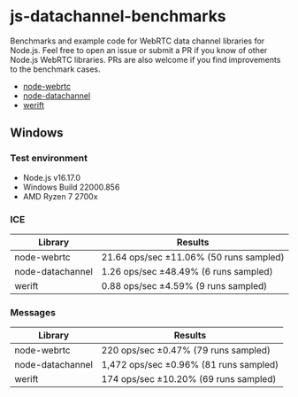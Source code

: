 # js-datachannel-benchmarks

Benchmarks and example code for WebRTC data channel libraries for Node.js. Feel free to open an issue or submit a PR if you know of other Node.js WebRTC libraries. PRs are also welcome if you find improvements to the benchmark cases.

* [node-webrtc](https://github.com/node-webrtc/node-webrtc)
* [node-datachannel](https://github.com/murat-dogan/node-datachannel)
* [werift](https://github.com/shinyoshiaki/werift-webrtc)

## Windows

### Test environment

* Node.js v16.17.0
* Windows Build 22000.856
* AMD Ryzen 7 2700x

### ICE

| Library | Results |
| ------- | ------- |
| node-webrtc | 21.64 ops/sec ±11.06% (50 runs sampled) |
| node-datachannel | 1.26 ops/sec ±48.49% (6 runs sampled) |
| werift | 0.88 ops/sec ±4.59% (9 runs sampled) |

### Messages

| Library | Results |
| ------- | ------- |
| node-webrtc | 220 ops/sec ±0.47% (79 runs sampled) |
| node-datachannel | 1,472 ops/sec ±0.96% (81 runs sampled) |
| werift | 174 ops/sec ±10.20% (69 runs sampled) |
